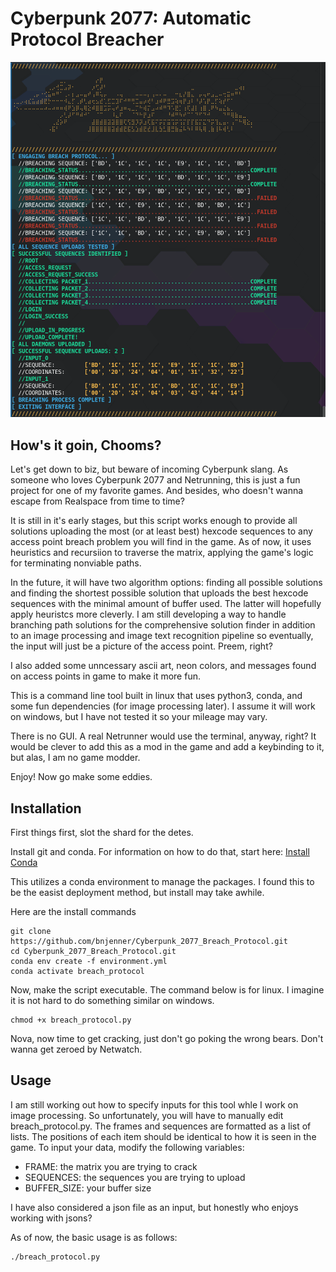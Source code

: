 # Cyberpunk 2077: Automatic Protocol Breacher

![Terminal Output](images/terminal_output.png)


## How's it goin, Chooms?

Let's get down to biz, but beware of incoming Cyberpunk slang. As someone who loves Cyberpunk 2077 and Netrunning, this is just a fun project for one of my favorite games. And besides, who doesn't wanna escape from Realspace from time to time? 

It is still in it's early stages, but this script works enough to provide all solutions uploading the most (or at least best) hexcode sequences to any access point breach problem you will find in the game. As of now, it uses heuristics and recursiion to traverse the matrix, applying the game's logic for terminating nonviable paths. 

In the future, it will have two algorithm options: finding all possible solutions and finding the shortest possible solution that uploads the best hexcode sequences with the minimal amount of buffer used. The latter will hopefully apply heuristcs more cleverly. I am still developing a way to handle branching path solutions for the comprehensive solution finder in addition to an image processing and image text recognition pipeline so eventually, the input will just be a picture of the access point. Preem, right?

I also added some unncessary ascii art, neon colors, and messages found on access points in game to make it more fun. 

This is a command line tool built in linux that uses python3, conda, and some fun dependencies (for image processing later). I assume it will work on windows, but I have not tested it so your mileage may vary. 

There is no GUI. A real Netrunner would use the terminal, anyway, right? It would be clever to add this as a mod in the game and add a keybinding to it, but alas, I am no game modder. 

Enjoy! Now go make some eddies.


## Installation

First things first, slot the shard for the detes. 

Install git and conda. For information on how to do that, start here: [Install Conda](https://conda.io/projects/conda/en/latest/user-guide/install/index.html)

This utilizes a conda environment to manage the packages. I found this to be the easist deployment method, but install may take awhile.

Here are the install commands

```
git clone https://github.com/bnjenner/Cyberpunk_2077_Breach_Protocol.git
cd Cyberpunk_2077_Breach_Protocol.git
conda env create -f environment.yml
conda activate breach_protocol
```

Now, make the script executable. The command below is for linux. I imagine it is not hard to do something similar on windows.

```
chmod +x breach_protocol.py
```

Nova, now time to get cracking, just don't go poking the wrong bears. Don't wanna get zeroed by Netwatch.


## Usage

I am still working out how to specify inputs for this tool whle I work on image processing. So unfortunately, you will have to manually edit breach_protocol.py. The frames and sequences are formatted as a list of lists. The positions of each item should be identical to how it is seen in the game.
To input your data, modify the following variables:
* FRAME: the matrix you are trying to crack
* SEQUENCES: the sequences you are trying to upload
* BUFFER_SIZE: your buffer size

I have also considered a json file as an input, but honestly who enjoys working with jsons?

As of now, the basic usage is as follows:

```
./breach_protocol.py
```
